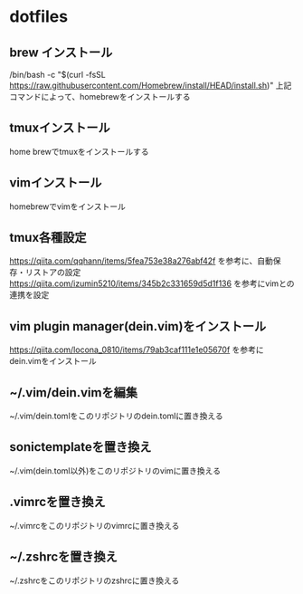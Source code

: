 # dotfiles

## brew インストール
/bin/bash -c "$(curl -fsSL https://raw.githubusercontent.com/Homebrew/install/HEAD/install.sh)"
上記コマンドによって、homebrewをインストールする

## tmuxインストール
home brewでtmuxをインストールする

## vimインストール
homebrewでvimをインストール

## tmux各種設定
https://qiita.com/qqhann/items/5fea753e38a276abf42f
を参考に、自動保存・リストアの設定
https://qiita.com/izumin5210/items/345b2c331659d5d1f136
を参考にvimとの連携を設定
　
## vim plugin manager(dein.vim)をインストール
https://qiita.com/locona_0810/items/79ab3caf111e1e05670f
を参考にdein.vimをインストール

## ~/.vim/dein.vimを編集
~/.vim/dein.tomlをこのリポジトリのdein.tomlに置き換える

## sonictemplateを置き換え
~/.vim(dein.toml以外)をこのリポジトリのvimに置き換える

## .vimrcを置き換え
~/.vimrcをこのリポジトリのvimrcに置き換える

## ~/.zshrcを置き換え
~/.zshrcをこのリポジトリのzshrcに置き換える



